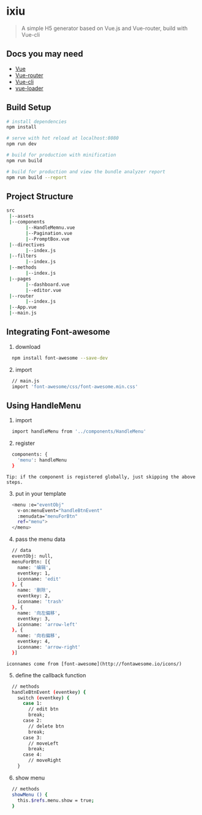 # ixiu

> A simple H5 generator based on Vue.js and Vue-router, build with Vue-cli

## Docs you may need

* [Vue](https://cn.vuejs.org/v2/guide/)
* [Vue-router](http://router.vuejs.org/zh-cn/essentials/getting-started.html)
* [Vue-cli](http://vuejs-templates.github.io/webpack/index.html)
* [vue-loader](http://vuejs.github.io/vue-loader)

## Build Setup

``` bash
# install dependencies
npm install

# serve with hot reload at localhost:8080
npm run dev

# build for production with minification
npm run build

# build for production and view the bundle analyzer report
npm run build --report
```

## Project Structure
``` bash
src
 |--assets
 |--components
       |--HandleMemnu.vue
       |--Pagination.vue
       |--PromptBox.vue
 |--directives
       |--index.js
 |--filters
       |--index.js
 |--methods
       |--index.js
 |--pages
       |--dashboard.vue
       |--editor.vue
 |--router
       |--index.js
 |--App.vue
 |--main.js
```

## Integrating Font-awesome
1. download
``` bash
  npm install font-awesome --save-dev
```
2. import
``` bash
  // main.js
  import 'font-awesome/css/font-awesome.min.css'
```

## Using HandleMenu
1. import
``` bash
  import handleMenu from '../components/HandleMenu'
```
2. register
``` bash
  components: {
    'menu': handleMenu
  }
```
    Tip: if the component is registered globally, just skipping the above steps.

3. put in your template
``` bash
  <menu :e="eventObj"
    v-on:menuEvent="handleBtnEvent"
    :menudata="menuForBtn"
    ref="menu">
  </menu>
```

4. pass the menu data
``` bash
  // data
  eventObj: null,
  menuForBtn: [{
    name: '编辑',
    eventkey: 1,
    iconname: 'edit'
  }, {
    name: '删除',
    eventkey: 2,
    iconname: 'trash'
  }, {
    name: '向左偏移',
    eventkey: 3,
    iconname: 'arrow-left'
  }, {
    name: '向右偏移',
    eventkey: 4,
    iconname: 'arrow-right'
  }]
```
    iconnames come from [font-awesome](http://fontawesome.io/icons/)

5. define the callback function
``` bash
  // methods
  handleBtnEvent (eventkey) {
    switch (eventkey) {
      case 1:
        // edit btn
        break;
      case 2:
        // delete btn
        break;
      case 3:
        // moveLeft
        break;
      case 4:
        // moveRight
    }
```

6. show menu
``` bash
  // methods
  showMenu () {
    this.$refs.menu.show = true;
  }
```